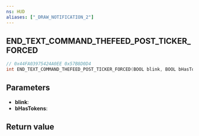 ```yaml
---
ns: HUD
aliases: ["_DRAW_NOTIFICATION_2"]
---
```

## END_TEXT_COMMAND_THEFEED_POST_TICKER_FORCED

```c
// 0x44FA03975424A0EE 0x57B8D0D4
int END_TEXT_COMMAND_THEFEED_POST_TICKER_FORCED(BOOL blink, BOOL bHasTokens);
```

## Parameters
* **blink**: 
* **bHasTokens**: 

## Return value
